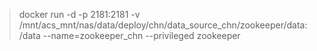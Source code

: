 > docker run -d -p 2181:2181 -v /mnt/acs_mnt/nas/data/deploy/chn/data_source_chn/zookeeper/data:/data --name=zookeeper_chn --privileged zookeeper
